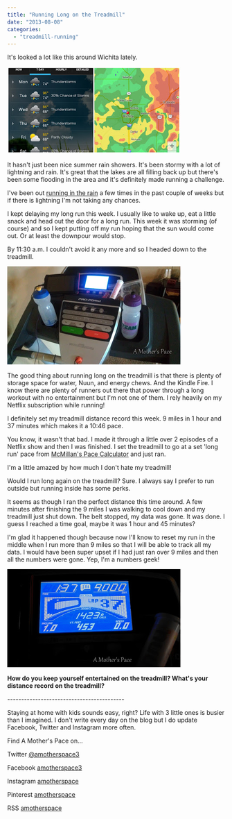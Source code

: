 ```yaml
---
title: "Running Long on the Treadmill"
date: "2013-08-08"
categories: 
  - "treadmill-running"
---
```


It's looked a lot like this around Wichita lately.  
  

[![Running Long on the Treadmill | A Mother's Pace](images/Storms.jpg "Running Long on the Treadmill | A Mother's Pace")](http://amotherspace.net/wp-content/uploads/2013/08/Storms1.jpg)

  

It hasn't just been nice summer rain showers. It's been stormy with a lot of lightning and rain. It's great that the lakes are all filling back up but there's been some flooding in the area and it's definitely made running a challenge.  
  
I've been out [running in the rain](http://bit.ly/14yYVF1) a few times in the past couple of weeks but if there is lightning I'm not taking any chances.   
  
I kept delaying my long run this week. I usually like to wake up, eat a little snack and head out the door for a long run. This week it was storming (of course) and so I kept putting off my run hoping that the sun would come out. Or at least the downpour would stop.   
  
By 11:30 a.m. I couldn't avoid it any more and so I headed down to the treadmill.

  
  

[![Running Long on the Treadmill | A Mother's Pace](images/IMAG2070.jpg "Running Long on the Treadmill | A Mother's Pace")](http://amotherspace.net/wp-content/uploads/2013/08/IMAG20701.jpg)

  
The good thing about running long on the treadmill is that there is plenty of storage space for water, Nuun, and energy chews. And the Kindle Fire. I know there are plenty of runners out there that power through a long workout with no entertainment but I'm not one of them. I rely heavily on my Netflix subscription while running!  
  
I definitely set my treadmill distance record this week. 9 miles in 1 hour and 37 minutes which makes it a 10:46 pace.   
  
You know, it wasn't that bad. I made it through a little over 2 episodes of a Netflix show and then I was finished. I set the treadmill to go at a set 'long run' pace from [McMillan's Pace Calculator](http://bit.ly/130Uelt) and just ran.   
  
I'm a little amazed by how much I don't hate my treadmill!  
  
Would I run long again on the treadmill? Sure. I always say I prefer to run outside but running inside has some perks.  
  
It seems as though I ran the perfect distance this time around. A few minutes after finishing the 9 miles I was walking to cool down and my treadmill just shut down. The belt stopped, my data was gone. It was done. I guess I reached a time goal, maybe it was 1 hour and 45 minutes?   
  
I'm glad it happened though because now I'll know to reset my run in the middle when I run more than 9 miles so that I will be able to track all my data. I would have been super upset if I had just ran over 9 miles and then all the numbers were gone. Yep, I'm a numbers geek!  
  

[![Running Long on the Treadmill | A Mother's Pace](images/IMAG2071.jpg "Running Long on the Treadmill | A Mother's Pace")](http://amotherspace.net/wp-content/uploads/2013/08/IMAG20711.jpg)

  

**How do you keep yourself entertained on the treadmill? What's your distance record on the treadmill?**

\------------------------------------------

  

Staying at home with kids sounds easy, right? Life with 3 little ones is busier than I imagined. I don't write every day on the blog but I do update Facebook, Twitter and Instagram more often.   
  
Find A Mother's Pace on...  
  
Twitter [@amotherspace3](https://twitter.com/amotherspace3)  
  
Facebook [amotherspace3](http://facebook.com/amotherspace3)  
  
Instagram [amotherspace](http://instagram.com/amotherspace)  
  
Pinterest [amotherspace](http://pinterest.com/amotherspace/)  
  
RSS [amotherspace](http://feeds.feedburner.com/amotherspace)
